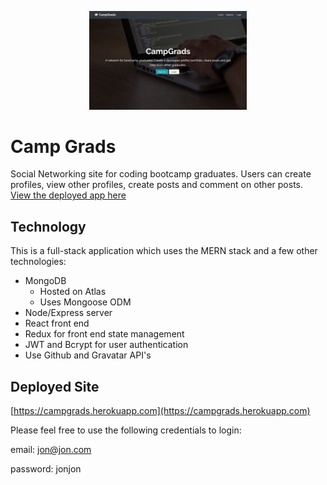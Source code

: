 <p align="center">
  <img width="50%" src="client/public/assets/campgrads-screenshot.jpg">
  
# Camp Grads

Social Networking site for coding bootcamp graduates. Users can create profiles, view other profiles, create posts and comment on other posts. [View the deployed app here](https://campgrads.herokuapp.com)

## Technology

This is a full-stack application which uses the MERN stack and a few other technologies:

- MongoDB
  - Hosted on Atlas
  - Uses Mongoose ODM
- Node/Express server
- React front end
- Redux for front end state management
- JWT and Bcrypt for user authentication
- Use Github and Gravatar API's

## Deployed Site

[https://campgrads.herokuapp.com](https://campgrads.herokuapp.com)

Please feel free to use the following credentials to login:

email: jon@jon.com

password: jonjon
